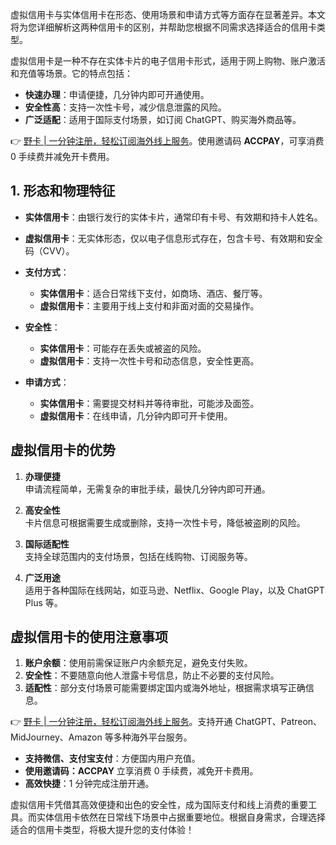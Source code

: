 虚拟信用卡与实体信用卡在形态、使用场景和申请方式等方面存在显著差异。本文将为您详细解析这两种信用卡的区别，并帮助您根据不同需求选择适合的信用卡类型。

虚拟信用卡是一种不存在实体卡片的电子信用卡形式，适用于网上购物、账户激活和充值等场景。它的特点包括：

- **快速办理**：申请便捷，几分钟内即可开通使用。
- **安全性高**：支持一次性卡号，减少信息泄露的风险。
- **广泛适配**：适用于国际支付场景，如订阅 ChatGPT、购买海外商品等。

👉 [野卡 | 一分钟注册，轻松订阅海外线上服务](https://bit.ly/bewildcard)。使用邀请码 **ACCPAY**，可享消费 0 手续费并减免开卡费用。

## 1. 形态和物理特征

- **实体信用卡**：由银行发行的实体卡片，通常印有卡号、有效期和持卡人姓名。
- **虚拟信用卡**：无实体形态，仅以电子信息形式存在，包含卡号、有效期和安全码（CVV）。

- **支付方式**：
  - **实体信用卡**：适合日常线下支付，如商场、酒店、餐厅等。
  - **虚拟信用卡**：主要用于线上支付和非面对面的交易操作。

- **安全性**：
  - **实体信用卡**：可能存在丢失或被盗的风险。
  - **虚拟信用卡**：支持一次性卡号和动态信息，安全性更高。

- **申请方式**：
  - **实体信用卡**：需要提交材料并等待审批，可能涉及面签。
  - **虚拟信用卡**：在线申请，几分钟内即可开卡使用。

## 虚拟信用卡的优势

1. **办理便捷**  
   申请流程简单，无需复杂的审批手续，最快几分钟内即可开通。

2. **高安全性**  
   卡片信息可根据需要生成或删除，支持一次性卡号，降低被盗刷的风险。

3. **国际适配性**  
   支持全球范围内的支付场景，包括在线购物、订阅服务等。

4. **广泛用途**  
   适用于各种国际在线网站，如亚马逊、Netflix、Google Play，以及 ChatGPT Plus 等。

## 虚拟信用卡的使用注意事项

1. **账户余额**：使用前需保证账户内余额充足，避免支付失败。
2. **安全性**：不要随意向他人泄露卡号信息，防止不必要的支付风险。
3. **适配性**：部分支付场景可能需要绑定国内或海外地址，根据需求填写正确信息。

👉 [野卡 | 一分钟注册，轻松订阅海外线上服务](https://bit.ly/bewildcard)。支持开通 ChatGPT、Patreon、MidJourney、Amazon 等多种海外平台服务。

- **支持微信、支付宝支付**：方便国内用户充值。
- **使用邀请码：ACCPAY** 立享消费 0 手续费，减免开卡费用。
- **高效快捷**：1 分钟完成注册开通。

虚拟信用卡凭借其高效便捷和出色的安全性，成为国际支付和线上消费的重要工具。而实体信用卡依然在日常线下场景中占据重要地位。根据自身需求，合理选择适合的信用卡类型，将极大提升您的支付体验！